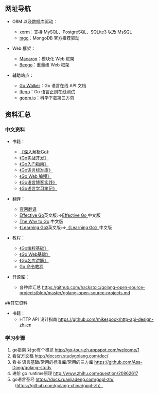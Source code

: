 
## 网址导航

- ORM 以及数据库驱动：
	- [xorm](https://github.com/go-xorm/xorm)：支持 MySQL、PostgreSQL、SQLite3 以及 MsSQL
	- [mgo](http://labix.org/mgo)：MongoDB 官方推荐驱动
	
- Web 框架：
	- [Macaron](https://go-macaron.com/)：模块化 Web 框架
	- [Beego](http://beego.me/)：重量级 Web 框架

- 辅助站点：
	- [Go Walker](https://gowalker.org)：Go 语言在线 API 文档
	- [Rego](http://regoio.herokuapp.com/)：Go 语言正则在线测试
	- [gopm.io](https://gopm.io)：科学下载第三方包
	

## 资料汇总

### 中文资料

- 书籍：
	- [《深入解析Go》](https://github.com/tiancaiamao/go-internals)
	- [《Go实战开发》](https://github.com/astaxie/Go-in-Action)
	- [《Go入门指南》](https://github.com/Unknwon/the-way-to-go_ZH_CN)
	- [《Go语言标准库》](https://github.com/polaris1119/The-Golang-Standard-Library-by-Example)
	- [《Go Web 编程》](https://github.com/astaxie/build-web-application-with-golang)
	- [《Go语言博客实践》](https://github.com/achun/Go-Blog-In-Action)
	- [《Go语言学习笔记》](https://github.com/qyuhen/book)
- 翻译：
	- [官网翻译](https://go-zh.org/)
	- [Effective Go](https://golang.org/doc/effective_go.html)英文版:=>[Effective Go ](http://www.hellogcc.org/effective_go.html)中文版
	- [The Way to Go](https://github.com/Unknwon/the-way-to-go_ZH_CN):中文版
	- [《Learning Go》](https://github.com/miekg/gobook)英文版:=>[《Learning Go》](https://github.com/mikespook/Learning-Go-zh-cn)中文版
- 教程：
	- [《Go编程基础》](https://github.com/Unknwon/go-fundamental-programming)
	- [《Go Web基础》](https://github.com/Unknwon/go-web-foundation)
	- [《Go名库讲解》](https://github.com/Unknwon/go-rock-libraries-showcases)
	- [Go 命令教程](https://github.com/hyper-carrot/go_command_tutorial)

- 开源库：
	- 各种库汇总 https://github.com/hackstoic/golang-open-source-projects/blob/master/golang-open-source-projects.md

##其它资料

  - 书籍：
  	- HTTP API 设计指南 https://github.com/mikespook/http-api-design-zh-cn
	
### 学习步骤

1. go指南 对go有个概览 http://go-tour-zh.appspot.com/welcome/1 
2. 看官方文档 http://docscn.studygolang.com/doc/
3. 看书 语言基础/常用的标准库/常用的三方库 https://github.com/Asa-Dong/golang-study
4. 进阶 go runtime原理 http://www.zhihu.com/question/20862617
5. go语言圣经 https://docs.ruanjiadeng.com/gopl-zh/ （https://github.com/golang-china/gopl-zh）


